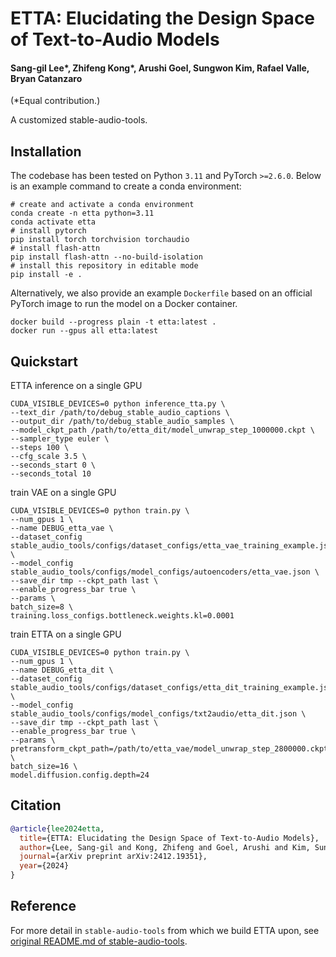 # ETTA: Elucidating the Design Space of Text-to-Audio Models

#### Sang-gil Lee*, Zhifeng Kong*, Arushi Goel, Sungwon Kim, Rafael Valle, Bryan Catanzaro

(*Equal contribution.)

A customized stable-audio-tools.

## Installation

The codebase has been tested on Python `3.11` and PyTorch `>=2.6.0`. Below is an example command to create a conda environment:

```shell
# create and activate a conda environment
conda create -n etta python=3.11
conda activate etta
# install pytorch
pip install torch torchvision torchaudio
# install flash-attn
pip install flash-attn --no-build-isolation
# install this repository in editable mode
pip install -e .
```

Alternatively, we also provide an example `Dockerfile` based on an official PyTorch image to run the model on a Docker container.
```shell
docker build --progress plain -t etta:latest .
docker run --gpus all etta:latest
```

## Quickstart 

ETTA inference on a single GPU
```
CUDA_VISIBLE_DEVICES=0 python inference_tta.py \
--text_dir /path/to/debug_stable_audio_captions \
--output_dir /path/to/debug_stable_audio_samples \
--model_ckpt_path /path/to/etta_dit/model_unwrap_step_1000000.ckpt \
--sampler_type euler \
--steps 100 \
--cfg_scale 3.5 \
--seconds_start 0 \
--seconds_total 10
```

train VAE on a single GPU
```
CUDA_VISIBLE_DEVICES=0 python train.py \
--num_gpus 1 \
--name DEBUG_etta_vae \
--dataset_config stable_audio_tools/configs/dataset_configs/etta_vae_training_example.json \
--model_config stable_audio_tools/configs/model_configs/autoencoders/etta_vae.json \
--save_dir tmp --ckpt_path last \
--enable_progress_bar true \
--params \
batch_size=8 \
training.loss_configs.bottleneck.weights.kl=0.0001
```

train ETTA on a single GPU
```
CUDA_VISIBLE_DEVICES=0 python train.py \
--num_gpus 1 \
--name DEBUG_etta_dit \
--dataset_config stable_audio_tools/configs/dataset_configs/etta_dit_training_example.json \
--model_config stable_audio_tools/configs/model_configs/txt2audio/etta_dit.json \
--save_dir tmp --ckpt_path last \
--enable_progress_bar true \
--params \
pretransform_ckpt_path=/path/to/etta_vae/model_unwrap_step_2800000.ckpt \
batch_size=16 \
model.diffusion.config.depth=24
```


## Citation

```bibtex
@article{lee2024etta,
  title={ETTA: Elucidating the Design Space of Text-to-Audio Models},
  author={Lee, Sang-gil and Kong, Zhifeng and Goel, Arushi and Kim, Sungwon and Valle, Rafael and Catanzaro, Bryan},
  journal={arXiv preprint arXiv:2412.19351},
  year={2024}
}
```

## Reference
For more detail in `stable-audio-tools` from which we build ETTA upon, see [original README.md of stable-audio-tools](https://github.com/Stability-AI/stable-audio-tools/blob/main/README.md).
